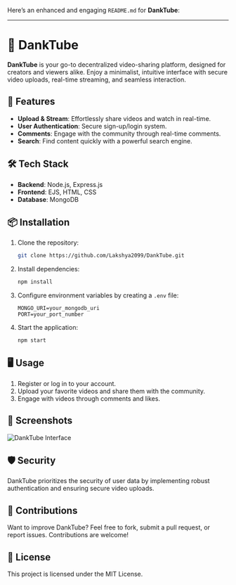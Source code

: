 Here’s an enhanced and engaging `README.md` for **DankTube**:

---

# 🎥 DankTube

**DankTube** is your go-to decentralized video-sharing platform, designed for creators and viewers alike. Enjoy a minimalist, intuitive interface with secure video uploads, real-time streaming, and seamless interaction.

## 🚀 Features
- **Upload & Stream**: Effortlessly share videos and watch in real-time.
- **User Authentication**: Secure sign-up/login system.
- **Comments**: Engage with the community through real-time comments.
- **Search**: Find content quickly with a powerful search engine.

## 🛠️ Tech Stack
- **Backend**: Node.js, Express.js
- **Frontend**: EJS, HTML, CSS
- **Database**: MongoDB

## 📦 Installation

1. Clone the repository:
   ```bash
   git clone https://github.com/Lakshya2099/DankTube.git
   ```
2. Install dependencies:
   ```bash
   npm install
   ```
3. Configure environment variables by creating a `.env` file:
   ```plaintext
   MONGO_URI=your_mongodb_uri
   PORT=your_port_number
   ```
4. Start the application:
   ```bash
   npm start
   ```

## 🖥️ Usage

1. Register or log in to your account.
2. Upload your favorite videos and share them with the community.
3. Engage with videos through comments and likes.

## 📸 Screenshots

![DankTube Interface](https://via.placeholder.com/600x400)

## 🛡️ Security

DankTube prioritizes the security of user data by implementing robust authentication and ensuring secure video uploads. 

## 🤝 Contributions

Want to improve DankTube? Feel free to fork, submit a pull request, or report issues. Contributions are welcome!

## 📄 License

This project is licensed under the MIT License.
